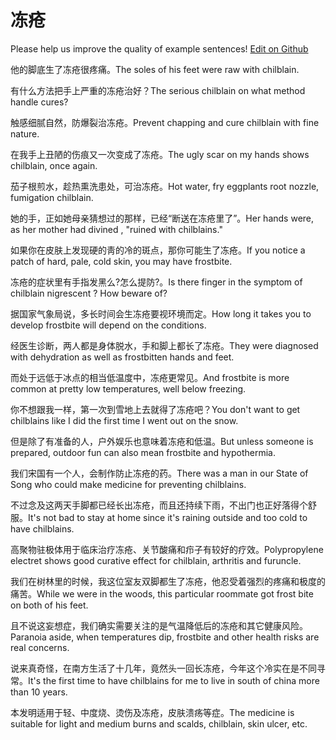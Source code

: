 # 冻疮

Please help us improve the quality of example sentences! [Edit on Github](https://github.com/jiyushe/jiyu-example-sentence-source/blob/main/chinese/dongchuang.md)

<p><span class="chinese">他的脚底生了冻疮很疼痛。</span><span class="english">The soles of his feet were raw with chilblain.</span></p>

<p><span class="chinese">有什么方法把手上严重的冻疮治好？</span><span class="english">The serious chilblain on what method handle cures?</span></p>

<p><span class="chinese">触感细腻自然，防爆裂治冻疮。</span><span class="english">Prevent chapping and cure chilblain with fine nature.</span></p>

<p><span class="chinese">在我手上丑陋的伤痕又一次变成了冻疮。</span><span class="english">The ugly scar on my hands shows chilblain, once again.</span></p>

<p><span class="chinese">茄子根煎水，趁热熏洗患处，可治冻疮。</span><span class="english">Hot water, fry eggplants root nozzle, fumigation chilblain.</span></p>

<p><span class="chinese">她的手，正如她母亲猜想过的那样，已经“断送在冻疮里了”。</span><span class="english">Her hands were, as her mother had divined , "ruined with chilblains."</span></p>

<p><span class="chinese">如果你在皮肤上发现硬的靑的冷的斑点，那你可能生了冻疮。</span><span class="english">If you notice a patch of hard, pale, cold skin, you may have frostbite.</span></p>

<p><span class="chinese">冻疮的症状里有手指发黑么?怎么提防?。</span><span class="english">Is there finger in the symptom of chilblain nigrescent ? How beware of?</span></p>

<p><span class="chinese">据国家气象局说，多长时间会生冻疮要视环境而定。</span><span class="english">How long it takes you to develop frostbite will depend on the conditions.</span></p>

<p><span class="chinese">经医生诊断，两人都是身体脱水，手和脚上都长了冻疮。</span><span class="english">They were diagnosed with dehydration as well as frostbitten hands and feet.</span></p>

<p><span class="chinese">而处于远低于冰点的相当低温度中，冻疮更常见。</span><span class="english">And frostbite is more common at pretty low temperatures, well below freezing.</span></p>

<p><span class="chinese">你不想跟我一样，第一次到雪地上去就得了冻疮吧？</span><span class="english">You don't want to get chilblains like I did the first time I went out on the snow.</span></p>

<p><span class="chinese">但是除了有准备的人，户外娱乐也意味着冻疮和低温。</span><span class="english">But unless someone is prepared, outdoor fun can also mean frostbite and hypothermia.</span></p>

<p><span class="chinese">我们宋国有一个人，会制作防止冻疮的药。</span><span class="english">There was a man in our State of Song who could make medicine for preventing chilblains.</span></p>

<p><span class="chinese">不过念及这两天手脚都已经长出冻疮，而且还持续下雨，不出门也正好落得个舒服。</span><span class="english">It's not bad to stay at home since it's raining outside and too cold to have chilblains.</span></p>

<p><span class="chinese">高聚物驻极体用于临床治疗冻疮、关节酸痛和疖子有较好的疗效。</span><span class="english">Polypropylene electret shows good curative effect for chilblain, arthritis and furuncle.</span></p>

<p><span class="chinese">我们在树林里的时候，我这位室友双脚都生了冻疮，他忍受着强烈的疼痛和极度的痛苦。</span><span class="english">While we were in the woods, this particular roommate got frost bite on both of his feet.</span></p>

<p><span class="chinese">且不说这妄想症，我们确实需要关注的是气温降低后的冻疮和其它健康风险。</span><span class="english">Paranoia aside, when temperatures dip, frostbite and other health risks are real concerns.</span></p>

<p><span class="chinese">说来真奇怪，在南方生活了十几年，竟然头一回长冻疮，今年这个冷实在是不同寻常。</span><span class="english">It's the first time to have chilblains for me to live in south of china more than 10 years.</span></p>

<p><span class="chinese">本发明适用于轻、中度烧、烫伤及冻疮，皮肤溃疡等症。</span><span class="english">The medicine is suitable for light and medium burns and scalds, chilblain, skin ulcer, etc.</span></p>

